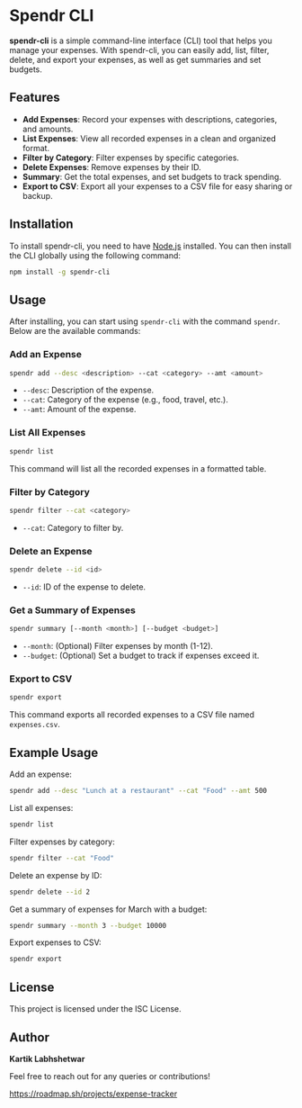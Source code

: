 # Spendr CLI

**spendr-cli** is a simple command-line interface (CLI) tool that helps you manage your expenses. With spendr-cli, you can easily add, list, filter, delete, and export your expenses, as well as get summaries and set budgets.

## Features

- **Add Expenses**: Record your expenses with descriptions, categories, and amounts.
- **List Expenses**: View all recorded expenses in a clean and organized format.
- **Filter by Category**: Filter expenses by specific categories.
- **Delete Expenses**: Remove expenses by their ID.
- **Summary**: Get the total expenses, and set budgets to track spending.
- **Export to CSV**: Export all your expenses to a CSV file for easy sharing or backup.

## Installation

To install spendr-cli, you need to have [Node.js](https://nodejs.org/) installed. You can then install the CLI globally using the following command:

```bash
npm install -g spendr-cli
```

## Usage

After installing, you can start using `spendr-cli` with the command `spendr`. Below are the available commands:

### Add an Expense

```bash
spendr add --desc <description> --cat <category> --amt <amount>
```

- `--desc`: Description of the expense.
- `--cat`: Category of the expense (e.g., food, travel, etc.).
- `--amt`: Amount of the expense.

### List All Expenses

```bash
spendr list
```

This command will list all the recorded expenses in a formatted table.

### Filter by Category

```bash
spendr filter --cat <category>
```

- `--cat`: Category to filter by.

### Delete an Expense

```bash
spendr delete --id <id>
```

- `--id`: ID of the expense to delete.

### Get a Summary of Expenses

```bash
spendr summary [--month <month>] [--budget <budget>]
```

- `--month`: (Optional) Filter expenses by month (1-12).
- `--budget`: (Optional) Set a budget to track if expenses exceed it.

### Export to CSV

```bash
spendr export
```

This command exports all recorded expenses to a CSV file named `expenses.csv`.

## Example Usage

Add an expense:

```bash
spendr add --desc "Lunch at a restaurant" --cat "Food" --amt 500
```

List all expenses:

```bash
spendr list
```

Filter expenses by category:

```bash
spendr filter --cat "Food"
```

Delete an expense by ID:

```bash
spendr delete --id 2
```

Get a summary of expenses for March with a budget:

```bash
spendr summary --month 3 --budget 10000
```

Export expenses to CSV:

```bash
spendr export
```

## License

This project is licensed under the ISC License.

## Author

**Kartik Labhshetwar**

Feel free to reach out for any queries or contributions!


https://roadmap.sh/projects/expense-tracker